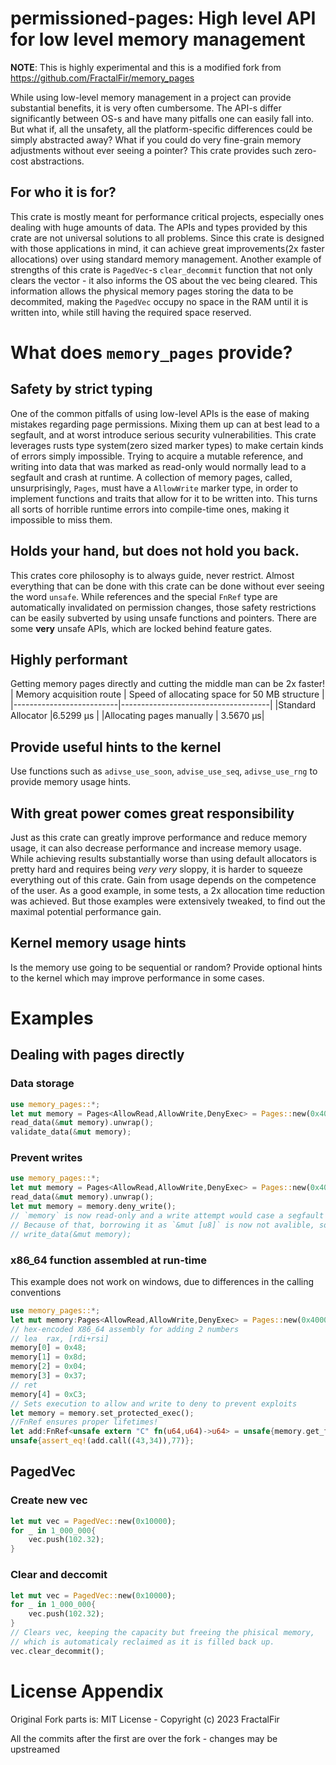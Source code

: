 # permissioned-pages: High level API for low level memory management

**NOTE**: This is highly experimental and this is a modified fork from https://github.com/FractalFir/memory_pages

While using low-level memory management in a project can provide substantial benefits, it is very often cumbersome. The API-s differ significantly between OS-s and have many pitfalls one can easily fall into. But what if, all the unsafety, all the platform-specific differences could be simply abstracted away? What if you could do very fine-grain memory adjustments without ever seeing a pointer? This crate provides such zero-cost abstractions.
## For who it is for?
This crate is mostly meant for performance critical projects, especially ones dealing with huge amounts of data. The APIs and types provided by this crate are not universal solutions to all problems. Since this crate is designed with those applications in mind, it can achieve great improvements(2x faster allocations) over using standard memory management. Another example of strengths of this crate is `PagedVec`-s `clear_decommit` function that not only clears the vector - it also informs the OS about the vec being cleared. This information allows the physical memory pages storing the data to be decommited, making the `PagedVec` occupy no space in the RAM until it is written into, while still having the required space reserved.
# What does `memory_pages` provide?
## Safety by strict typing
One of the common pitfalls of using low-level APIs is the ease of making mistakes regarding page permissions. Mixing them up can at best lead to a segfault, and at worst introduce serious security vulnerabilities. This crate leverages rusts type system(zero sized marker types) to make certain kinds of errors simply impossible. Trying to acquire a mutable reference, and writing into data that was marked as read-only would normally lead to a segfault and crash at runtime. A collection of memory pages, called, unsurprisingly, `Pages`, must have a `AllowWrite` marker type, in order to implement functions and traits that allow for it to be written into. This turns all sorts of horrible runtime errors into compile-time ones, making it impossible to miss them.
## Holds your hand, but does not hold you back. 
This crates core philosophy is to always guide, never restrict. Almost everything that can be done with this crate can be done without ever seeing the word `unsafe`. While references and the special `FnRef` type are automatically invalidated on permission changes, those safety restrictions can be easily subverted by using unsafe functions and pointers. 
There are some **very** unsafe APIs, which are locked behind feature gates.
## Highly performant 
Getting memory pages directly and cutting the middle man can be 2x faster!
| Memory acquisition route | Speed of allocating space for 50 MB structure |
|--------------------------|-------------------------------------|
|Standard Allocator |6.5299 µs |
|Allocating pages manually | 3.5670 µs|
## Provide useful hints to the kernel
Use functions such as `adivse_use_soon`, `advise_use_seq`, `adivse_use_rng` to provide memory usage hints.
## With great power comes great responsibility
Just as this crate can greatly improve performance and reduce memory usage, it can also decrease performance and increase memory usage. While achieving results substantially worse than using default allocators is pretty hard and requires being *very* *very* sloppy, it is harder to squeeze everything out of this crate. Gain from usage depends on the competence of the user. As a good example, in some tests, a 2x allocation time reduction was achieved. But those examples were extensively tweaked, to find out the maximal potential performance gain.
## Kernel memory usage hints
Is the memory use going to be sequential or random? Provide optional hints to the kernel which may improve performance in some cases.
# Examples
## Dealing with pages directly
### Data storage
```rust
use memory_pages::*;
let mut memory = Pages<AllowRead,AllowWrite,DenyExec> = Pages::new(0x40000);
read_data(&mut memory).unwrap();
validate_data(&mut memory);
```
### Prevent writes
```rust
use memory_pages::*;
let mut memory = Pages<AllowRead,AllowWrite,DenyExec> = Pages::new(0x40000);
read_data(&mut memory).unwrap();
let mut memory = memory.deny_write();
// `memory` is now read-only and a write attempt would case a segfault
// Because of that, borrowing it as `&mut [u8]` is now not avalible, so this would not compile if used
// write_data(&mut memory);
```
### x86_64 function assembled at run-time
This example does not work on windows, due to differences in the calling conventions
```rust
use memory_pages::*;
let mut memory:Pages<AllowRead,AllowWrite,DenyExec> = Pages::new(0x4000);
// hex-encoded X86_64 assembly for adding 2 numbers
// lea 	rax, [rdi+rsi]
memory[0] = 0x48;
memory[1] = 0x8d;
memory[2] = 0x04;
memory[3] = 0x37;
// ret
memory[4] = 0xC3;
// Sets execution to allow and write to deny to prevent exploits
let memory = memory.set_protected_exec();
//FnRef ensures proper lifetimes!
let add:FnRef<unsafe extern "C" fn(u64,u64)->u64> = unsafe{memory.get_fn(0)};
unsafe{assert_eq!(add.call((43,34)),77)};
```
## PagedVec
### Create new vec
```rust
let mut vec = PagedVec::new(0x10000);
for _ in 1_000_000{
    vec.push(102.32);
}
```
### Clear and deccomit
```rust
let mut vec = PagedVec::new(0x10000);
for _ in 1_000_000{
    vec.push(102.32);
}
// Clears vec, keeping the capacity but freeing the phisical memory,
// which is automaticaly reclaimed as it is filled back up.
vec.clear_decommit();
```

# License Appendix

Original Fork parts is: MIT License - Copyright (c) 2023 FractalFir

All the commits after the first are over the fork - changes may be upstreamed

